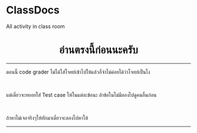 # ClassDocs
All activity in class room
<h1 align="center">
  อ่านตรงนี้ก่อนนะครับ
</h1>
<hr>
<p>ตอนนี้ code grader ไม่ได้ใส่โจทย์เข้าไปให้แล้วก็จำไม่ค่อยได้ว่าโจทย์เป็นไง</p>
<br>
<p>แต่เดี๋ยวจะทยอยใส่ Test case ให้ในแต่ละข้อนะ ถ้าข้อในไม่มีลองไปดูคนอื่นก่อน</p>
<br>
<p>ถ้าหาไม่เจอจริงๆให้ทักมาเดี๋ยวจะลองไปหาให้</p>
<hr>
